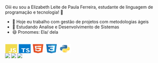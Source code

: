 Oiii eu sou a Elizabeth Leite de Paula Ferreira, estudante de linguagem de programação e tecnologia! 👋
- 🔭 Hoje eu trabalho com gestão de projetos com metodologias ágeis
- 🌱 Estudando Analise e Desenvolvimento de Sistemas
- 😄 Pronomes: Ela/ dela

<div style="display: inline_block"><br>
  <img align="center" alt="Eliza-Js" height="30" width="40" src="https://raw.githubusercontent.com/devicons/devicon/master/icons/javascript/javascript-plain.svg">
  <img align="center" alt="Eliza-Ts" height="30" width="40" src="https://raw.githubusercontent.com/devicons/devicon/master/icons/typescript/typescript-plain.svg">
  <img align="center" alt="Eliza-HTML" height="30" width="40" src="https://raw.githubusercontent.com/devicons/devicon/master/icons/html5/html5-original.svg">
  <img align="center" alt="Eliza-CSS" height="30" width="40" src="https://raw.githubusercontent.com/devicons/devicon/master/icons/css3/css3-original.svg">
  <img align="center" alt="Eliza-Python" height="30" width="40" src="https://raw.githubusercontent.com/devicons/devicon/master/icons/python/python-original.svg">
</div>



  <div> 
  <a href="https://www.instagram.com/lpfelizabeth" target="_blank"><img src="https://img.shields.io/badge/-Instagram-%23E4405F?style=for-the-badge&logo=instagram&logoColor=white" target="_blank"></a>
  <a href = "mailto:elizabethleitedepaulaferreira@gmail.com"><img src="https://img.shields.io/badge/-Gmail-%23333?style=for-the-badge&logo=gmail&logoColor=white" target="_blank"></a>
  <a href="https://www.linkedin.com/in/elizabeth-l-56438926b" target="_blank"><img src="https://img.shields.io/badge/-LinkedIn-%230077B5?style=for-the-badge&logo=linkedin&logoColor=white" target="_blank"></a> 
  </div>
